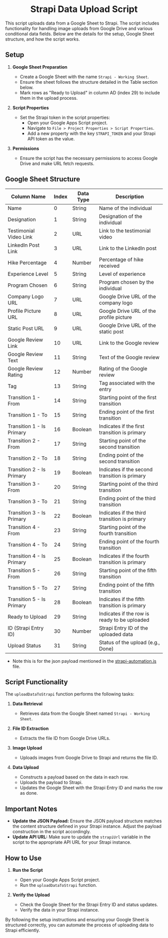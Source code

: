 
<h1 align="center">Strapi Data Upload Script</h1>

<p align="justified">This script uploads data from a Google Sheet to Strapi. The script includes functionality for handling image uploads from Google Drive and various conditional data fields. Below are the details for the setup, Google Sheet structure, and how the script works.</p>

## Setup

1. **Google Sheet Preparation**
   - Create a Google Sheet with the name `Strapi - Working Sheet`.
   - Ensure the sheet follows the structure detailed in the Table section below.
   - Mark rows as "Ready to Upload" in column AD (index 29) to include them in the upload process.

2. **Script Properties**
   - Set the Strapi token in the script properties:
     - Open your Google Apps Script project.
     - Navigate to `File > Project Properties > Script Properties`.
     - Add a new property with the key `STRAPI_TOKEN` and your Strapi API token as the value.

3. **Permissions**
   - Ensure the script has the necessary permissions to access Google Drive and make URL fetch requests.

## Google Sheet Structure

| Column Name                    | Index | Data Type | Description                                      |
|--------------------------------|-------|-----------|--------------------------------------------------|
| Name                           | 0     | String    | Name of the individual                           |
| Designation                    | 1     | String    | Designation of the individual                    |
| Testimonial Video Link         | 2     | URL       | Link to the testimonial video                    |
| LinkedIn Post Link             | 3     | URL       | Link to the LinkedIn post                        |
| Hike Percentage                | 4     | Number    | Percentage of hike received                      |
| Experience Level               | 5     | String    | Level of experience                              |
| Program Chosen                 | 6     | String    | Program chosen by the individual                 |
| Company Logo URL               | 7     | URL       | Google Drive URL of the company logo             |
| Profile Picture URL            | 8     | URL       | Google Drive URL of the profile picture          |
| Static Post URL                | 9     | URL       | Google Drive URL of the static post              |
| Google Review Link             | 10    | URL       | Link to the Google review                        |
| Google Review Text             | 11    | String    | Text of the Google review                        |
| Google Review Rating           | 12    | Number    | Rating of the Google review                      |
| Tag                            | 13    | String    | Tag associated with the entry                    |
| Transition 1 - From            | 14    | String    | Starting point of the first transition           |
| Transition 1 - To              | 15    | String    | Ending point of the first transition             |
| Transition 1 - Is Primary      | 16    | Boolean   | Indicates if the first transition is primary     |
| Transition 2 - From            | 17    | String    | Starting point of the second transition          |
| Transition 2 - To              | 18    | String    | Ending point of the second transition            |
| Transition 2 - Is Primary      | 19    | Boolean   | Indicates if the second transition is primary    |
| Transition 3 - From            | 20    | String    | Starting point of the third transition           |
| Transition 3 - To              | 21    | String    | Ending point of the third transition             |
| Transition 3 - Is Primary      | 22    | Boolean   | Indicates if the third transition is primary     |
| Transition 4 - From            | 23    | String    | Starting point of the fourth transition          |
| Transition 4 - To              | 24    | String    | Ending point of the fourth transition            |
| Transition 4 - Is Primary      | 25    | Boolean   | Indicates if the fourth transition is primary    |
| Transition 5 - From            | 26    | String    | Starting point of the fifth transition           |
| Transition 5 - To              | 27    | String    | Ending point of the fifth transition             |
| Transition 5 - Is Primary      | 28    | Boolean   | Indicates if the fifth transition is primary     |
| Ready to Upload                | 29    | String    | Indicates if the row is ready to be uploaded     |
| ID (Strapi Entry ID)           | 30    | Number    | Strapi Entry ID of the uploaded data             |
| Upload Status                  | 31    | String    | Status of the upload (e.g., Done)                |

* Note this is for the json payload mentioned in the [strapi-automation.js](strapi-automation.js) file.

## Script Functionality

The `uploadDataToStrapi` function performs the following tasks:

1. **Data Retrieval**
   - Retrieves data from the Google Sheet named `Strapi - Working Sheet`.

2. **File ID Extraction**
   - Extracts the file ID from Google Drive URLs.

3. **Image Upload**
   - Uploads images from Google Drive to Strapi and returns the file ID.

4. **Data Upload**
   - Constructs a payload based on the data in each row.
   - Uploads the payload to Strapi.
   - Updates the Google Sheet with the Strapi Entry ID and marks the row as done.

## Important Notes

- **Update the JSON Payload:** Ensure the JSON payload structure matches the content structure defined in your Strapi instance. Adjust the payload construction in the script accordingly.
- **Update API URL:** Make sure to update the `strapiUrl` variable in the script to the appropriate API URL for your Strapi instance.

## How to Use

1. **Run the Script**
   - Open your Google Apps Script project.
   - Run the `uploadDataToStrapi` function.

2. **Verify the Upload**
   - Check the Google Sheet for the Strapi Entry ID and status updates.
   - Verify the data in your Strapi instance.

By following the setup instructions and ensuring your Google Sheet is structured correctly, you can automate the process of uploading data to Strapi efficiently.
